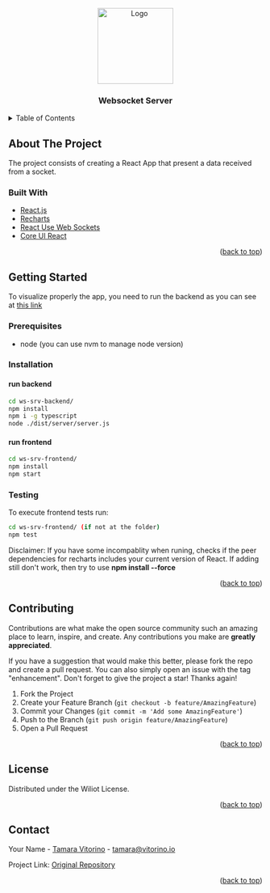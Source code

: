<div id="top"></div>


<!-- PROJECT LOGO -->
<br />
<div align="center">
  <a href="https://github.com/tammyvitorino/ws-srv">
    <img src="https://www.wiliot.com/src/uploads/WhiteWiliotLogo.png" alt="Logo" width="150">
  </a>

  <h3 align="center">Websocket Server</h3>
</div>



<!-- TABLE OF CONTENTS -->
<details>
  <summary>Table of Contents</summary>
  <ol>
    <li>
      <a href="#about-the-project">About The Project</a>
      <ul>
        <li><a href="#built-with">Built With</a></li>
      </ul>
    </li>
    <li>
      <a href="#getting-started">Getting Started</a>
      <ul>
        <li><a href="#prerequisites">Prerequisites</a></li>
        <li><a href="#installation">Installation</a></li>
        <li><a href="#testing">Testing</a></li>
      </ul>
    </li>
    <li><a href="#contributing">Contributing</a></li>
    <li><a href="#license">License</a></li>
    <li><a href="#contact">Contact</a></li>
  </ol>
</details>



<!-- ABOUT THE PROJECT -->
## About The Project

The project consists of creating a React App that present a data received from a socket.


### Built With
* [React.js](https://reactjs.org/)
* [Recharts](https://recharts.org/)
* [React Use Web Sockets](https://github.com/robtaussig/react-use-websocket)
* [Core UI React](https://coreui.io/react/)

<p align="right">(<a href="#top">back to top</a>)</p>



<!-- GETTING STARTED -->
## Getting Started

To visualize properly the app, you need to run the backend as you can see at [this link](https://github.com/and-dzh3/ws-srv)

### Prerequisites

* node (you can use nvm to manage node version)

### Installation

#### run backend
   ```sh
  cd ws-srv-backend/
  npm install
  npm i -g typescript
  node ./dist/server/server.js
   ```

#### run frontend
   ```sh
  cd ws-srv-frontend/
  npm install
  npm start
   ```
  
  ### Testing
  To execute frontend tests run:
   ```sh
  cd ws-srv-frontend/ (if not at the folder)
  npm test
   ```

Disclaimer: If you have some incompablity when runing, checks if the peer dependencies for recharts includes your current version of React. 
If adding still don't work, then try to use <b>npm install --force</b>
<p align="right">(<a href="#top">back to top</a>)</p>


<!-- CONTRIBUTING -->
## Contributing

Contributions are what make the open source community such an amazing place to learn, inspire, and create. Any contributions you make are **greatly appreciated**.

If you have a suggestion that would make this better, please fork the repo and create a pull request. You can also simply open an issue with the tag "enhancement".
Don't forget to give the project a star! Thanks again!

1. Fork the Project
2. Create your Feature Branch (`git checkout -b feature/AmazingFeature`)
3. Commit your Changes (`git commit -m 'Add some AmazingFeature'`)
4. Push to the Branch (`git push origin feature/AmazingFeature`)
5. Open a Pull Request

<p align="right">(<a href="#top">back to top</a>)</p>


<!-- LICENSE -->
## License

Distributed under the Wiliot License.

<p align="right">(<a href="#top">back to top</a>)</p>


<!-- CONTACT -->
## Contact

Your Name - [Tamara Vitorino](https://www.linkedin.com/in/tamaravitorino/) - tamara@vitorino.io

Project Link: [Original Repository](https://github.com/and-dzh3/ws-srv)

<p align="right">(<a href="#top">back to top</a>)</p>
